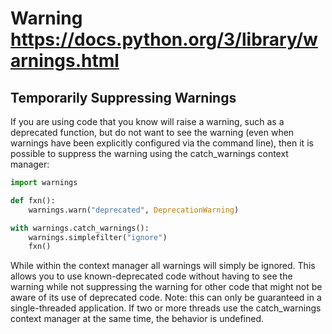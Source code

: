 # Warning https://docs.python.org/3/library/warnings.html

## Temporarily Suppressing Warnings

If you are using code that you know will raise a warning, such as a deprecated function, but do not
want to see the warning (even when warnings have been explicitly configured via the command line),
then it is possible to suppress the warning using the catch_warnings context manager:

```python
import warnings

def fxn():
    warnings.warn("deprecated", DeprecationWarning)

with warnings.catch_warnings():
    warnings.simplefilter("ignore")
    fxn()
```

While within the context manager all warnings will simply be ignored. This allows you to use
known-deprecated code without having to see the warning while not suppressing the warning for other
code that might not be aware of its use of deprecated code. Note: this can only be guaranteed in a
single-threaded application. If two or more threads use the catch_warnings context manager at the
same time, the behavior is undefined.
